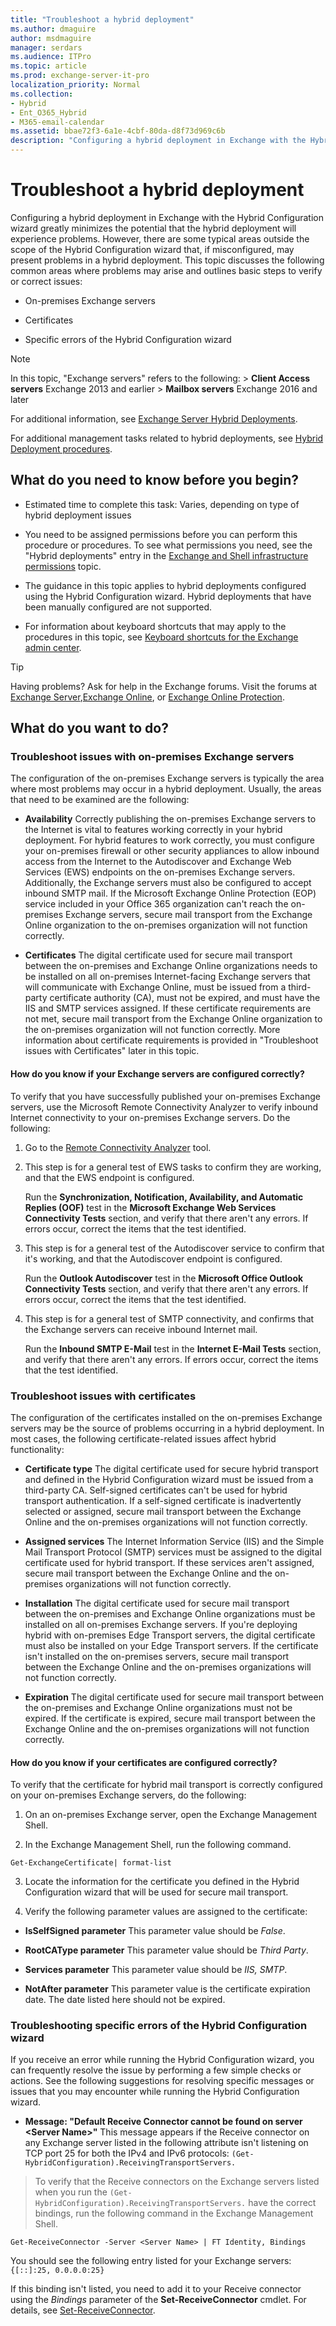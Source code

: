 ```yaml
---
title: "Troubleshoot a hybrid deployment"
ms.author: dmaguire
author: msdmaguire
manager: serdars
ms.audience: ITPro
ms.topic: article
ms.prod: exchange-server-it-pro
localization_priority: Normal
ms.collection:
- Hybrid
- Ent_O365_Hybrid
- M365-email-calendar
ms.assetid: bbae72f3-6a1e-4cbf-80da-d8f73d969c6b
description: "Configuring a hybrid deployment in Exchange with the Hybrid Configuration wizard greatly minimizes the potential that the hybrid deployment will experience problems. However, there are some typical areas outside the scope of the Hybrid Configuration wizard that, if misconfigured, may present problems in a hybrid deployment. This topic discusses the following common areas where problems may arise and outlines basic steps to verify or correct issues:"
---
```


# Troubleshoot a hybrid deployment

Configuring a hybrid deployment in Exchange with the Hybrid Configuration wizard greatly minimizes the potential that the hybrid deployment will experience problems. However, there are some typical areas outside the scope of the Hybrid Configuration wizard that, if misconfigured, may present problems in a hybrid deployment. This topic discusses the following common areas where problems may arise and outlines basic steps to verify or correct issues:
  
- On-premises Exchange servers
    
- Certificates
    
- Specific errors of the Hybrid Configuration wizard
    
> [!NOTE]
>  In this topic, "Exchange servers" refers to the following: > **Client Access servers** Exchange 2013 and earlier > **Mailbox servers** Exchange 2016 and later 
  
For additional information, see [Exchange Server Hybrid Deployments](../exchange-hybrid.md).
  
For additional management tasks related to hybrid deployments, see [Hybrid Deployment procedures](hybrid-deployment.md).
  
## What do you need to know before you begin?

- Estimated time to complete this task: Varies, depending on type of hybrid deployment issues
    
- You need to be assigned permissions before you can perform this procedure or procedures. To see what permissions you need, see the "Hybrid deployments" entry in the [Exchange and Shell infrastructure permissions](http://technet.microsoft.com/library/3646a4e8-36b2-41fb-89a4-79b0963fcb11.aspx) topic. 
    
- The guidance in this topic applies to hybrid deployments configured using the Hybrid Configuration wizard. Hybrid deployments that have been manually configured are not supported.
    
- For information about keyboard shortcuts that may apply to the procedures in this topic, see [Keyboard shortcuts for the Exchange admin center](https://docs.microsoft.com/Exchange/accessibility/keyboard-shortcuts-in-admin-center).
    
> [!TIP]
> Having problems? Ask for help in the Exchange forums. Visit the forums at [Exchange Server](https://go.microsoft.com/fwlink/p/?linkId=60612),[Exchange Online](https://go.microsoft.com/fwlink/p/?linkId=267542), or [Exchange Online Protection](https://go.microsoft.com/fwlink/p/?linkId=285351). 
  
## What do you want to do?

### Troubleshoot issues with on-premises Exchange servers

The configuration of the on-premises Exchange servers is typically the area where most problems may occur in a hybrid deployment. Usually, the areas that need to be examined are the following:
  
- **Availability** Correctly publishing the on-premises Exchange servers to the Internet is vital to features working correctly in your hybrid deployment. For hybrid features to work correctly, you must configure your on-premises firewall or other security appliances to allow inbound access from the Internet to the Autodiscover and Exchange Web Services (EWS) endpoints on the on-premises Exchange servers. Additionally, the Exchange servers must also be configured to accept inbound SMTP mail. If the Microsoft Exchange Online Protection (EOP) service included in your Office 365 organization can't reach the on-premises Exchange servers, secure mail transport from the Exchange Online organization to the on-premises organization will not function correctly. 
    
- **Certificates** The digital certificate used for secure mail transport between the on-premises and Exchange Online organizations needs to be installed on all on-premises Internet-facing Exchange servers that will communicate with Exchange Online, must be issued from a third-party certificate authority (CA), must not be expired, and must have the IIS and SMTP services assigned. If these certificate requirements are not met, secure mail transport from the Exchange Online organization to the on-premises organization will not function correctly. More information about certificate requirements is provided in "Troubleshoot issues with Certificates" later in this topic. 
    
#### How do you know if your Exchange servers are configured correctly?

To verify that you have successfully published your on-premises Exchange servers, use the Microsoft Remote Connectivity Analyzer to verify inbound Internet connectivity to your on-premises Exchange servers. Do the following:
  
1. Go to the [Remote Connectivity Analyzer](https://www.testexchangeconnectivity.com/) tool. 
    
2. This step is for a general test of EWS tasks to confirm they are working, and that the EWS endpoint is configured. 
    
    Run the **Synchronization, Notification, Availability, and Automatic Replies (OOF)** test in the **Microsoft Exchange Web Services Connectivity Tests** section, and verify that there aren't any errors. If errors occur, correct the items that the test identified. 
    
3. This step is for a general test of the Autodiscover service to confirm that it's working, and that the Autodiscover endpoint is configured. 
    
    Run the **Outlook Autodiscover** test in the **Microsoft Office Outlook Connectivity Tests** section, and verify that there aren't any errors. If errors occur, correct the items that the test identified. 
    
4. This step is for a general test of SMTP connectivity, and confirms that the Exchange servers can receive inbound Internet mail. 
    
    Run the **Inbound SMTP E-Mail** test in the **Internet E-Mail Tests** section, and verify that there aren't any errors. If errors occur, correct the items that the test identified. 
    
### Troubleshoot issues with certificates

The configuration of the certificates installed on the on-premises Exchange servers may be the source of problems occurring in a hybrid deployment. In most cases, the following certificate-related issues affect hybrid functionality:
  
- **Certificate type** The digital certificate used for secure hybrid transport and defined in the Hybrid Configuration wizard must be issued from a third-party CA. Self-signed certificates can't be used for hybrid transport authentication. If a self-signed certificate is inadvertently selected or assigned, secure mail transport between the Exchange Online and the on-premises organizations will not function correctly. 
    
- **Assigned services** The Internet Information Service (IIS) and the Simple Mail Transport Protocol (SMTP) services must be assigned to the digital certificate used for hybrid transport. If these services aren't assigned, secure mail transport between the Exchange Online and the on-premises organizations will not function correctly. 
    
- **Installation** The digital certificate used for secure mail transport between the on-premises and Exchange Online organizations must be installed on all on-premises Exchange servers. If you're deploying hybrid with on-premises Edge Transport servers, the digital certificate must also be installed on your Edge Transport servers. If the certificate isn't installed on the on-premises servers, secure mail transport between the Exchange Online and the on-premises organizations will not function correctly. 
    
- **Expiration** The digital certificate used for secure mail transport between the on-premises and Exchange Online organizations must not be expired. If the certificate is expired, secure mail transport between the Exchange Online and the on-premises organizations will not function correctly. 
    
#### How do you know if your certificates are configured correctly?

To verify that the certificate for hybrid mail transport is correctly configured on your on-premises Exchange servers, do the following:
  
1. On an on-premises Exchange server, open the Exchange Management Shell.
    
2. In the Exchange Management Shell, run the following command.
    
  ```
  Get-ExchangeCertificate| format-list
  ```

3. Locate the information for the certificate you defined in the Hybrid Configuration wizard that will be used for secure mail transport.
    
4. Verify the following parameter values are assigned to the certificate:
    
  - **IsSelfSigned parameter** This parameter value should be  _False_.
    
  - **RootCAType parameter** This parameter value should be  _Third Party_.
    
  - **Services parameter** This parameter value should be  _IIS, SMTP_.
    
  - **NotAfter parameter** This parameter value is the certificate expiration date. The date listed here should not be expired. 
    
### Troubleshooting specific errors of the Hybrid Configuration wizard

If you receive an error while running the Hybrid Configuration wizard, you can frequently resolve the issue by performing a few simple checks or actions. See the following suggestions for resolving specific messages or issues that you may encounter while running the Hybrid Configuration wizard.
  
- **Message: "Default Receive Connector cannot be found on server \<Server Name\>"** This message appears if the Receive connector on any Exchange server listed in the following attribute isn't listening on TCP port 25 for both the IPv4 and IPv6 protocols:  `(Get-HybridConfiguration).ReceivingTransportServers.`
    
> To verify that the Receive connectors on the Exchange servers listed when you run the  `(Get-HybridConfiguration).ReceivingTransportServers.` have the correct bindings, run the following command in the Exchange Management Shell. 
    
  ```
  Get-ReceiveConnector -Server <Server Name> | FT Identity, Bindings
  
  ```

   You should see the following entry listed for your Exchange servers:  `{[::]:25, 0.0.0.0:25}`
    
   If this binding isn't listed, you need to add it to your Receive connector using the  _Bindings_ parameter of the **Set-ReceiveConnector** cmdlet. For details, see [Set-ReceiveConnector](http://technet.microsoft.com/library/eb7f8960-e772-4312-9d3f-47dd27d9545c.aspx).
    

